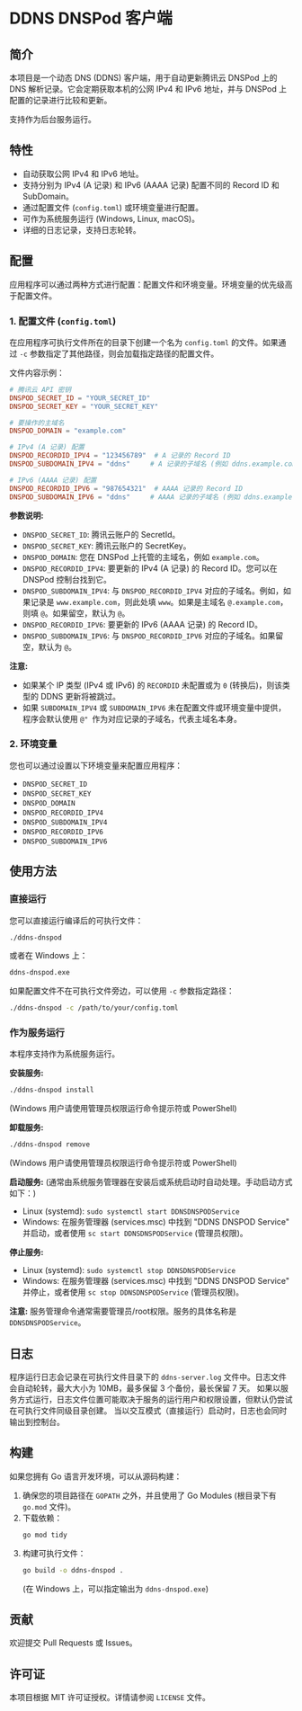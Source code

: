 # DDNS DNSPod 客户端

## 简介

本项目是一个动态 DNS (DDNS) 客户端，用于自动更新腾讯云 DNSPod 上的 DNS 解析记录。它会定期获取本机的公网 IPv4 和 IPv6 地址，并与 DNSPod 上配置的记录进行比较和更新。

支持作为后台服务运行。

## 特性

- 自动获取公网 IPv4 和 IPv6 地址。
- 支持分别为 IPv4 (A 记录) 和 IPv6 (AAAA 记录) 配置不同的 Record ID 和 SubDomain。
- 通过配置文件 (`config.toml`) 或环境变量进行配置。
- 可作为系统服务运行 (Windows, Linux, macOS)。
- 详细的日志记录，支持日志轮转。

## 配置

应用程序可以通过两种方式进行配置：配置文件和环境变量。环境变量的优先级高于配置文件。

### 1. 配置文件 (`config.toml`)

在应用程序可执行文件所在的目录下创建一个名为 `config.toml` 的文件。如果通过 `-c` 参数指定了其他路径，则会加载指定路径的配置文件。

文件内容示例：

```toml
# 腾讯云 API 密钥
DNSPOD_SECRET_ID = "YOUR_SECRET_ID"
DNSPOD_SECRET_KEY = "YOUR_SECRET_KEY"

# 要操作的主域名
DNSPOD_DOMAIN = "example.com"

# IPv4 (A 记录) 配置
DNSPOD_RECORDID_IPV4 = "123456789"  # A 记录的 Record ID
DNSPOD_SUBDOMAIN_IPV4 = "ddns"     # A 记录的子域名 (例如 ddns.example.com); 如果是主域名本身，请使用 "@"

# IPv6 (AAAA 记录) 配置
DNSPOD_RECORDID_IPV6 = "987654321"  # AAAA 记录的 Record ID
DNSPOD_SUBDOMAIN_IPV6 = "ddns"     # AAAA 记录的子域名 (例如 ddns.example.com); 如果是主域名本身，请使用 "@"
```

**参数说明:**

*   `DNSPOD_SECRET_ID`: 腾讯云账户的 SecretId。
*   `DNSPOD_SECRET_KEY`: 腾讯云账户的 SecretKey。
*   `DNSPOD_DOMAIN`: 您在 DNSPod 上托管的主域名，例如 `example.com`。
*   `DNSPOD_RECORDID_IPV4`: 要更新的 IPv4 (A 记录) 的 Record ID。您可以在 DNSPod 控制台找到它。
*   `DNSPOD_SUBDOMAIN_IPV4`: 与 `DNSPOD_RECORDID_IPV4` 对应的子域名。例如，如果记录是 `www.example.com`，则此处填 `www`。如果是主域名 `@.example.com`，则填 `@`。如果留空，默认为 `@`。
*   `DNSPOD_RECORDID_IPV6`: 要更新的 IPv6 (AAAA 记录) 的 Record ID。
*   `DNSPOD_SUBDOMAIN_IPV6`: 与 `DNSPOD_RECORDID_IPV6` 对应的子域名。如果留空，默认为 `@`。

**注意:**
*   如果某个 IP 类型 (IPv4 或 IPv6) 的 `RECORDID` 未配置或为 `0` (转换后)，则该类型的 DDNS 更新将被跳过。
*   如果 `SUBDOMAIN_IPV4` 或 `SUBDOMAIN_IPV6` 未在配置文件或环境变量中提供，程序会默认使用 `@" `作为对应记录的子域名，代表主域名本身。

### 2. 环境变量

您也可以通过设置以下环境变量来配置应用程序：

*   `DNSPOD_SECRET_ID`
*   `DNSPOD_SECRET_KEY`
*   `DNSPOD_DOMAIN`
*   `DNSPOD_RECORDID_IPV4`
*   `DNSPOD_SUBDOMAIN_IPV4`
*   `DNSPOD_RECORDID_IPV6`
*   `DNSPOD_SUBDOMAIN_IPV6`

## 使用方法

### 直接运行

您可以直接运行编译后的可执行文件：

```bash
./ddns-dnspod
```
或者在 Windows 上：
```cmd
ddns-dnspod.exe
```

如果配置文件不在可执行文件旁边，可以使用 `-c` 参数指定路径：

```bash
./ddns-dnspod -c /path/to/your/config.toml
```

### 作为服务运行

本程序支持作为系统服务运行。

**安装服务:**

```bash
./ddns-dnspod install
```
(Windows 用户请使用管理员权限运行命令提示符或 PowerShell)

**卸载服务:**

```bash
./ddns-dnspod remove
```
(Windows 用户请使用管理员权限运行命令提示符或 PowerShell)

**启动服务:**
(通常由系统服务管理器在安装后或系统启动时自动处理。手动启动方式如下：)

*   Linux (systemd): `sudo systemctl start DDNSDNSPODService`
*   Windows: 在服务管理器 (services.msc) 中找到 "DDNS DNSPOD Service" 并启动，或者使用 `sc start DDNSDNSPODService` (管理员权限)。

**停止服务:**

*   Linux (systemd): `sudo systemctl stop DDNSDNSPODService`
*   Windows: 在服务管理器 (services.msc) 中找到 "DDNS DNSPOD Service" 并停止，或者使用 `sc stop DDNSDNSPODService` (管理员权限)。

**注意:** 服务管理命令通常需要管理员/root权限。服务的具体名称是 `DDNSDNSPODService`。

## 日志

程序运行日志会记录在可执行文件目录下的 `ddns-server.log` 文件中。日志文件会自动轮转，最大大小为 10MB，最多保留 3 个备份，最长保留 7 天。
如果以服务方式运行，日志文件位置可能取决于服务的运行用户和权限设置，但默认仍尝试在可执行文件同级目录创建。
当以交互模式（直接运行）启动时，日志也会同时输出到控制台。

## 构建

如果您拥有 Go 语言开发环境，可以从源码构建：

1.  确保您的项目路径在 `GOPATH` 之外，并且使用了 Go Modules (根目录下有 `go.mod` 文件)。
2.  下载依赖：
    ```bash
    go mod tidy
    ```
3.  构建可执行文件：
    ```bash
    go build -o ddns-dnspod .
    ```
    (在 Windows 上，可以指定输出为 `ddns-dnspod.exe`)

## 贡献

欢迎提交 Pull Requests 或 Issues。

## 许可证

本项目根据 MIT 许可证授权。详情请参阅 `LICENSE` 文件。
